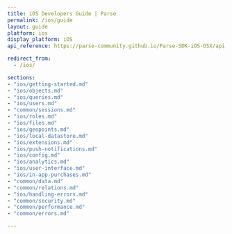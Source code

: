 ```yaml
---
title: iOS Developers Guide | Parse
permalink: /ios/guide
layout: guide
platform: ios
display_platform: iOS
api_reference: https://parse-community.github.io/Parse-SDK-iOS-OSX/api

redirect_from:
  - /ios/

sections:
- "ios/getting-started.md"
- "ios/objects.md"
- "ios/queries.md"
- "ios/users.md"
- "common/sessions.md"
- "ios/roles.md"
- "ios/files.md"
- "ios/geopoints.md"
- "ios/local-datastore.md"
- "ios/extensions.md"
- "ios/push-notifications.md"
- "ios/config.md"
- "ios/analytics.md"
- "ios/user-interface.md"
- "ios/in-app-purchases.md"
- "common/data.md"
- "common/relations.md"
- "ios/handling-errors.md"
- "common/security.md"
- "common/performance.md"
- "common/errors.md"

---
```

